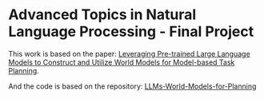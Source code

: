 # Advanced Topics in Natural Language Processing - Final Project

This work is based on the paper: [Leveraging Pre-trained Large Language Models to Construct and Utilize World Models for Model-based Task Planning](https://guansuns.github.io/pages/llm-dm).

And the code is based on the repository: [LLMs-World-Models-for-Planning](https://github.com/GuanSuns/LLMs-World-Models-for-Planning)



